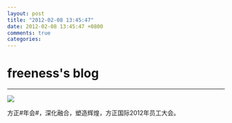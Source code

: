 ```yaml
---
layout: post
title: "2012-02-08 13:45:47"
date: 2012-02-08 13:45:47 +0800
comments: true
categories: 
---
```


# freeness's blog

----------

![](http://okqmqrbgo.bkt.clouddn.com/201202081345471.jpg)

>
方正\#年会\#，深化融合，塑造辉煌，方正国际2012年员工大会。